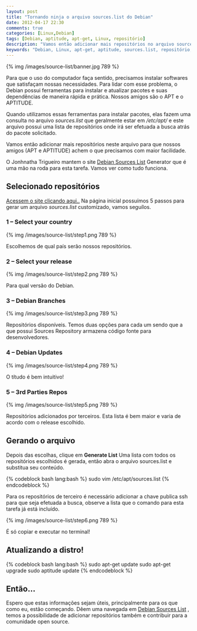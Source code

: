 ```yaml
---
layout: post
title: "Tornando ninja o arquivo sources.list do Debian"
date: 2012-04-17 22:30
comments: true
categories: [Linux,Debian]
tags: [Debian, aptitude, apt-get, Linux, repositório]
description: "Vamos então adicionar mais repositórios no arquivo sources.list arquivo para que nossos amigos (APT e APTITUDE) achem o que precisamos com maior facilidade."
keywords: "Debian, Linux, apt-get, aptitude, sources.list, repositório, update, atualização"
---
```

{% img /images/source-list/banner.jpg 789 %}
<p>
Para que o uso do computador faça sentido, precisamos instalar softwares que satisfaçam nossas necessidades. Para lidar com esse problema, o Debian possui ferramentas para instalar e atualizar pacotes e suas dependências de maneira rápida e prática. Nossos amigos são o APT e o APTITUDE.
</p>
<!-- more -->
<p>
Quando utilizamos essas ferramentas para instalar pacotes, elas fazem uma consulta no arquivo <em>sources.list</em> que geralmente estar em <em>/etc/apt/</em> e este arquivo possui uma lista de repositórios onde irá ser efetuada a busca atrás do pacote solicitado.
</p>

<p>
Vamos então adicionar mais repositórios neste arquivo para que nossos amigos (APT e APTITUDE) achem o que precisamos com maior facilidade.
</p>

<p>
O Jonhnatha Trigueiro mantem o site <a href="http://goo.gl/L0H76" title="Ir para o site">Debian Sources List</a> Generator que é uma mão na roda para esta tarefa. Vamos ver como tudo funciona.
</p>

<h2>Selecionado repositórios</h2>
<p>
<a href="http://goo.gl/L0H76">Acessem o site clicando aqui..</a> Na página inicial possuímos 5 passos para gerar um arquivo <em>sources.list</em> customizado, vamos seguílos.
</p>

<h3>1 – Select your country</h3>
{% img /images/source-list/step1.png 789 %}
<p>
Escolhemos de qual país serão nossos repositórios.
</p>

<h3>2 – Select your release</h3>
{% img /images/source-list/step2.png 789 %}
<p>
Para qual versão do Debian.
</p>

<h3>3 – Debian Branches</h3>
{% img /images/source-list/step3.png 789 %}
<p>
Repositórios disponíveis. Temos duas opções para cada um sendo que a que possui Sources Repository armazena código fonte para desenvolvedores.
</p>

<h3>4 – Debian Updates</h3>
{% img /images/source-list/step4.png 789 %}
<p>
O títudo é bem intuitivo!
</p>

<h3>5 – 3rd Parties Repos</h3>
{% img /images/source-list/step5.png 789 %}
<p>
Repositórios adicionados por terceiros. Esta lista é bem maior e varia de acordo com o release escolhido.
</p>

<h2>Gerando o arquivo</h2>
<p>
Depois das escolhas, clique em <strong>Generate List</strong>
Uma lista com todos os repositórios escolhidos é gerada, então abra o arquivo sources.list e substitua seu conteúdo.
</p>
{% codeblock bash lang:bash %}
sudo vim /etc/apt/sources.list
{% endcodeblock %}
<p>
Para os repositórios de terceiro é necessário adicionar a chave publica ssh para que seja efetuada a busca, observe a lista que o comando para esta tarefa já está incluído.
</p>
{% img /images/source-list/step6.png 789 %}
<p>
É só copiar e executar no terminal!
</p>


<h2>Atualizando a distro!</h2>
{% codeblock bash lang:bash %}
sudo apt-get update
sudo apt-get upgrade
sudo aptitude update
{% endcodeblock %}

<h2>Então...</h2>
<p>
Espero que estas informações sejam úteis, principalmente para os que como eu, estão começando.
Dêem uma navegada em <a href="http://goo.gl/L0H76" title="Ir para o site">Debian Sources List</a> , temos a possibilidade de adicionar repositórios também e contribuir para a comunidade open source.
</p>
